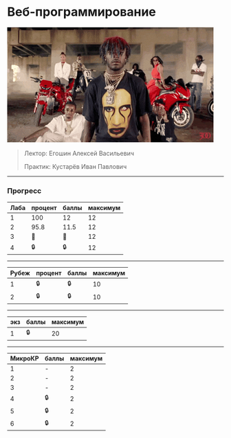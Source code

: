 # Веб-программирование

![pic](https://github.com/bilyardvmetro/ITMO-System-Application-Software/blob/main/gifs/web.gif)

> Лектор: Егошин Алексей Васильевич
>
> Практик: Кустарёв Иван Павлович


---

### Прогресс
| Лаба | процент | баллы | максимум |
| ---- | ------- | ----- | -------- | 
|   1  |   100   |   12  |    12    |
|   2  |   95.8  |   11.5  |    12    |
|   3  |   :construction:  |   :construction:  |    12    |
|   4  |   :lock:   |   :lock:  |    12    |

---

| Рубеж | процент | баллы | максимум |
| ----- | ------- | ----- | -------- | 
|   1  |   :lock:   |   :lock:  |    10    |
|   2  |   :lock:   |   :lock:  |    10    |

---

| экз   | баллы | максимум |
| ----- | ----- | -------- | 
|   1   |  :lock:  |    20    |

---

| МикроКР | баллы | максимум |
| -----  | ----- | -------- | 
|   1  |   -   |    2    |
|   2  |   -   |    2    |
|   3  |   -   |    2    |
|   4  |   :lock:   |    2    |
|   5  |   :lock:   |    2    |
|   6  |   :lock:   |    2    |
